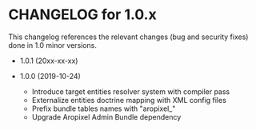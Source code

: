 CHANGELOG for 1.0.x
===================

This changelog references the relevant changes (bug and security fixes) done
in 1.0 minor versions.

* 1.0.1 (20xx-xx-xx)


* 1.0.0 (2019-10-24)
    * Introduce target entities resolver system with compiler pass
    * Externalize entities doctrine mapping with XML config files
    * Prefix bundle tables names with "aropixel_"
    * Upgrade Aropixel Admin Bundle dependency
